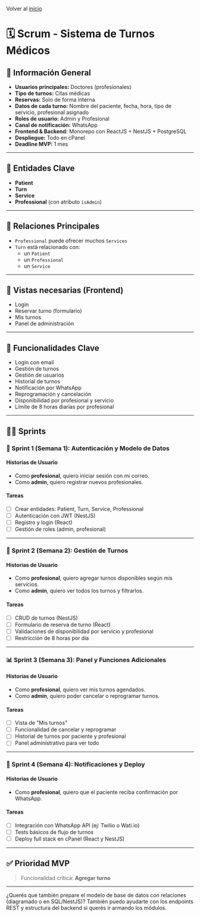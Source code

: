 Volver al [inicio](../)

# 🗓️ Scrum - Sistema de Turnos Médicos

## 🧾 Información General

- **Usuarios principales:** Doctores (profesionales)
- **Tipo de turnos:** Citas médicas
- **Reservas:** Solo de forma interna
- **Datos de cada turno:** Nombre del paciente, fecha, hora, tipo de servicio, profesional asignado
- **Roles de usuario:** Admin y Profesional
- **Canal de notificación:** WhatsApp
- **Frontend & Backend:** Monorepo con ReactJS + NestJS + PostgreSQL
- **Despliegue:** Todo en cPanel
- **Deadline MVP:** 1 mes

---

## 🧱 Entidades Clave

- **Patient**
- **Turn**
- **Service**
- **Professional** (con atributo `isAdmin`)

---

## 🔗 Relaciones Principales

- `Professional` puede ofrecer muchos `Services`
- `Turn` está relacionado con:
  - un `Patient`
  - un `Professional`
  - un `Service`

---

## 📌 Vistas necesarias (Frontend)

- Login
- Reservar turno (formulario)
- Mis turnos
- Panel de administración

---

## 🧩 Funcionalidades Clave

- Login con email
- Gestión de turnos
- Gestión de usuarios
- Historial de turnos
- Notificación por WhatsApp
- Reprogramación y cancelación
- Disponibilidad por profesional y servicio
- Límite de 8 horas diarias por profesional

---

## 🧑‍💻 Sprints

### 🚀 Sprint 1 (Semana 1): Autenticación y Modelo de Datos

#### Historias de Usuario

- Como **profesional**, quiero iniciar sesión con mi correo.
- Como **admin**, quiero registrar nuevos profesionales.

#### Tareas

- [ ] Crear entidades: Patient, Turn, Service, Professional
- [ ] Autenticación con JWT (NestJS)
- [ ] Registro y login (React)
- [ ] Gestión de roles (admin, profesional)

---

### 📅 Sprint 2 (Semana 2): Gestión de Turnos

#### Historias de Usuario

- Como **profesional**, quiero agregar turnos disponibles según mis servicios.
- Como **admin**, quiero ver todos los turnos y filtrarlos.

#### Tareas

- [ ] CRUD de turnos (NestJS)
- [ ] Formulario de reserva de turno (React)
- [ ] Validaciones de disponibilidad por servicio y profesional
- [ ] Restricción de 8 horas por día

---

### 📊 Sprint 3 (Semana 3): Panel y Funciones Adicionales

#### Historias de Usuario

- Como **profesional**, quiero ver mis turnos agendados.
- Como **admin**, quiero poder cancelar o reprogramar turnos.

#### Tareas

- [ ] Vista de "Mis turnos"
- [ ] Funcionalidad de cancelar y reprogramar
- [ ] Historial de turnos por paciente y profesional
- [ ] Panel administrativo para ver todo

---

### 📣 Sprint 4 (Semana 4): Notificaciones y Deploy

#### Historias de Usuario

- Como **profesional**, quiero que el paciente reciba confirmación por WhatsApp.

#### Tareas

- [ ] Integración con WhatsApp API (ej: Twilio o Wati.io)
- [ ] Tests básicos de flujo de turnos
- [ ] Deploy full stack en cPanel (React y NestJS)

---

## ✅ Prioridad MVP

> Funcionalidad crítica: **Agregar turno**

---

¿Querés que también prepare el modelo de base de datos con relaciones (diagramado o en SQL/NestJS)? También puedo ayudarte con los endpoints REST y estructura del backend si querés ir armando los módulos.
